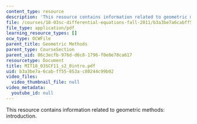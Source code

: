 ```yaml
---
content_type: resource
description: 'This resource contains information related to geometric methods: introduction.'
file: /courses/18-03sc-differential-equations-fall-2011/b3a3be7a6cabff55853ac80244c99b02_MIT18_03SCF11_s2_0intro.pdf
file_type: application/pdf
learning_resource_types: []
ocw_type: OCWFile
parent_title: Geometric Methods
parent_type: CourseSection
parent_uid: 86c3ecfb-976d-d6c8-1796-f0e0e78ca617
resourcetype: Document
title: MIT18_03SCF11_s2_0intro.pdf
uid: b3a3be7a-6cab-ff55-853a-c80244c99b02
video_files:
  video_thumbnail_file: null
video_metadata:
  youtube_id: null
---
```

This resource contains information related to geometric methods: introduction.
